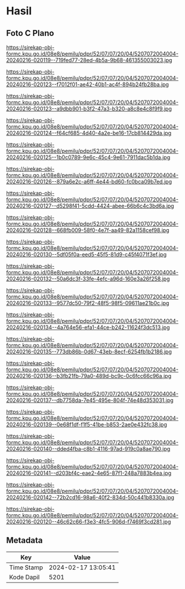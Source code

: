 # Hasil

## Foto C Plano

https://sirekap-obj-formc.kpu.go.id/08e8/pemilu/pdpr/52/07/07/20/04/5207072004004-20240216-020119--719fed77-28ed-4b5a-9b68-461355003023.jpg

https://sirekap-obj-formc.kpu.go.id/08e8/pemilu/pdpr/52/07/07/20/04/5207072004004-20240216-020123--f7012f01-ae42-40b1-ac4f-894b24fb28ba.jpg

https://sirekap-obj-formc.kpu.go.id/08e8/pemilu/pdpr/52/07/07/20/04/5207072004004-20240216-020123--a9dbb901-b3f2-47a3-b320-a8c8e4c8f9f9.jpg

https://sirekap-obj-formc.kpu.go.id/08e8/pemilu/pdpr/52/07/07/20/04/5207072004004-20240216-020124--f64cf685-4d40-4a2e-be16-17cb814429da.jpg

https://sirekap-obj-formc.kpu.go.id/08e8/pemilu/pdpr/52/07/07/20/04/5207072004004-20240216-020125--1b0c0789-9e6c-45c4-9e61-7911dac5b1da.jpg

https://sirekap-obj-formc.kpu.go.id/08e8/pemilu/pdpr/52/07/07/20/04/5207072004004-20240216-020126--879a6e2c-a6ff-4e44-bd60-fc0bca09b7ed.jpg

https://sirekap-obj-formc.kpu.go.id/08e8/pemilu/pdpr/52/07/07/20/04/5207072004004-20240216-020127--d5298f41-5cdd-4424-abee-66b6c4c3bd6a.jpg

https://sirekap-obj-formc.kpu.go.id/08e8/pemilu/pdpr/52/07/07/20/04/5207072004004-20240216-020128--668fb009-58f0-4e7f-aa49-82a1158cef98.jpg

https://sirekap-obj-formc.kpu.go.id/08e8/pemilu/pdpr/52/07/07/20/04/5207072004004-20240216-020130--5df05f0a-eed5-45f5-81d9-c45f4071f3ef.jpg

https://sirekap-obj-formc.kpu.go.id/08e8/pemilu/pdpr/52/07/07/20/04/5207072004004-20240216-020132--50a6dc3f-33fe-4efc-a96d-160e3a26f258.jpg

https://sirekap-obj-formc.kpu.go.id/08e8/pemilu/pdpr/52/07/07/20/04/5207072004004-20240216-020133--9577dc50-79f2-48f5-98f5-09611ae21b0c.jpg

https://sirekap-obj-formc.kpu.go.id/08e8/pemilu/pdpr/52/07/07/20/04/5207072004004-20240216-020134--4a764e56-efa1-44ce-b242-11624f3dc513.jpg

https://sirekap-obj-formc.kpu.go.id/08e8/pemilu/pdpr/52/07/07/20/04/5207072004004-20240216-020135--773db86b-0d67-43eb-8ecf-6254fb1b2186.jpg

https://sirekap-obj-formc.kpu.go.id/08e8/pemilu/pdpr/52/07/07/20/04/5207072004004-20240216-020136--b3fb21fb-79a0-489d-bc9c-0c6fcc66c96a.jpg

https://sirekap-obj-formc.kpu.go.id/08e8/pemilu/pdpr/52/07/07/20/04/5207072004004-20240216-020137--db7758da-7e45-495e-804f-74e48d353031.jpg

https://sirekap-obj-formc.kpu.go.id/08e8/pemilu/pdpr/52/07/07/20/04/5207072004004-20240216-020139--0e68f1df-f1f5-41be-b853-2ae0e432fc38.jpg

https://sirekap-obj-formc.kpu.go.id/08e8/pemilu/pdpr/52/07/07/20/04/5207072004004-20240216-020140--dded4fba-c8b1-4116-97ad-919c0a8ae790.jpg

https://sirekap-obj-formc.kpu.go.id/08e8/pemilu/pdpr/52/07/07/20/04/5207072004004-20240216-020141--d203bf4c-eae2-4e65-87f1-248a7883b4ea.jpg

https://sirekap-obj-formc.kpu.go.id/08e8/pemilu/pdpr/52/07/07/20/04/5207072004004-20240216-020142--72b2cd16-98a6-40f2-834d-50c441b8330a.jpg

https://sirekap-obj-formc.kpu.go.id/08e8/pemilu/pdpr/52/07/07/20/04/5207072004004-20240216-020120--46c62c66-f3e3-4fc5-906d-f7469f3cd281.jpg


## Metadata

| Key        | Value               |
| ---------- | ------------------- |
| Time Stamp | 2024-02-17 13:05:41 |
| Kode Dapil | 5201                |




